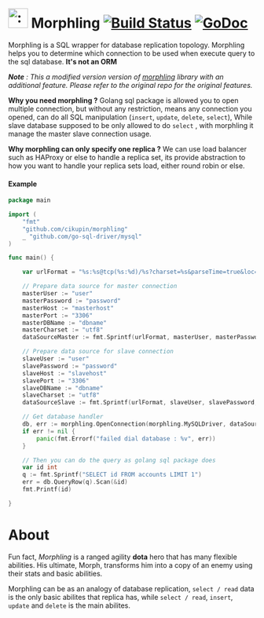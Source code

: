 # <img src="https://gamepedia.cursecdn.com/dota2_gamepedia/f/f5/Main_Page_icon_Heroes.png" width="40" height="40" alt=":morphling:" class="emoji" title=":morphling:"/> Morphling [![Build Status](https://travis-ci.org/ahartanto/morphling.svg?branch=master)](https://travis-ci.org/ahartanto/morphling) [![GoDoc](https://godoc.org/github.com/ahartanto/morphling?status.svg)](https://godoc.org/github.com/ahartanto/morphling)

Morphling is a SQL wrapper for database replication topology. Morphling helps you to determine which connection to be
used when execute query to the sql database. **It's not an ORM**

_**Note** : This a modified version version of [morphling](https://github.com/ahartanto/morphling) library with an additional feature. Please refer to the original repo for the original features._

**Why you need morphling ?**
Golang sql package is allowed you to open multiple connection, but without any restriction, means any connection you
opened, can do all SQL manipulation (`insert`, `update`, `delete`, `select`), While slave database supposed to be only
allowed to do `select` , with morphling it manage the master slave connection usage.

**Why morphling can only specify one replica ?** We can use load balancer such as HAProxy or else to handle a replica
set, its provide abstraction to how you want to handle your replica sets load, either round robin or else.

#### Example

```go
package main

import (
    "fmt"
    "github.com/cikupin/morphling"
    _ "github.com/go-sql-driver/mysql"
)

func main() {

    var urlFormat = "%s:%s@tcp(%s:%d)/%s?charset=%s&parseTime=true&loc=Local"

    // Prepare data source for master connection
    masterUser := "user"
    masterPassword := "password"
    masterHost := "masterhost"
    masterPort := "3306"
    masterDBName := "dbname"
    masterCharset := "utf8"
    dataSourceMaster := fmt.Sprintf(urlFormat, masterUser, masterPassword,masterHost, masterPort, masterDBName, masterCharset)

    // Prepare data source for slave connection
    slaveUser := "user"
    slavePassword := "password"
    slaveHost := "slavehost"
    slavePort := "3306"
    slaveDBName := "dbname"
    slaveCharset := "utf8"
    dataSourceSlave := fmt.Sprintf(urlFormat, slaveUser, slavePassword,slaveHost, slavePort, slaveDBName, slaveCharset)

    // Get database handler
    db, err := morphling.OpenConnection(morphling.MySQLDriver, dataSourceMaster, dataSourceSlave)
    if err != nil {
        panic(fmt.Errorf("failed dial database : %v", err))
    }

    // Then you can do the query as golang sql package does
    var id int
    q := fmt.Sprintf("SELECT id FROM accounts LIMIT 1")
    err = db.QueryRow(q).Scan(&id)
    fmt.Printf(id)

}
```

# About

Fun fact, *Morphling* is a ranged agility **dota** hero that has many flexible abilities. His ultimate, Morph,
transforms him into a copy of an enemy using their stats and basic abilities.

Morphling can be as an analogy of database replication, `select / read` data is the only basic abilites that replica has,
while `select / read`, `insert`, `update` and `delete` is the main abilites.
